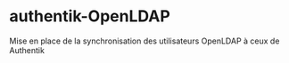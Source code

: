 # authentik-OpenLDAP
Mise en place de la synchronisation des utilisateurs OpenLDAP à ceux de Authentik
